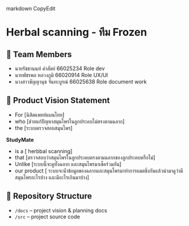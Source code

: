 markdown
CopyEdit
# Herbal scanning - ทีม Frozen

## 👥 Team Members
- นายรัชชานนท์ คำสัตย์ 66025234   Role dev
- นายพัชรพล หลวงภูมิ 66020914  Role UX/UI 
- นางสาวชัญญานุช จันทะบูรณ์ 66025638 Role document work

## 🎯 Product Vision Statement
- For [นิสิตแพทย์แผนไทย]
- who [ช่วยแก้ปัญหาสมุนไพรในลูกประคบไม่ตรงตามฉลาก]
- the [ระบบตรวจสอบสมุนไพร]

**StudyMate**
- is a [ herbbal scanning]
- that [ตรวจสอบว่าสมุนไพรในลูกประคบตรงตามฉลากของลูกประคบหรือไม่]
- Unlike [ระบบนี้จะดูทั้งฉลาก และสมุนไพรมาเช็คร่วมกัน]
- our product [ ระบบจะน้ำข้อมูลของฉลากและสมุนไพรมาทำการแมตชิ่งกันแล้วนำมาดูว่ามีสมุนไพรอะไรบ้าง และมีอะไรเกินมาบ้าง]

## 🔗 Repository Structure
- `/docs` – project vision & planning docs
- `/src` – project source code


